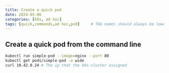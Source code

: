 ```yaml
---
title: Create a quick pod
date: 2024-05-06
categories: [k8s, ad hoc]
tags: [quick,commands,ad hoc,pod]     # TAG names should always be lowercase
---
```


## Create a quick pod from the command line

```bash
kubectl run simple-pod --image=nginx --port 80
kubectl get pods/simple-pod -o wide
curl 10.42.0.24 # The ip that the k8s-cluster assigned
```
